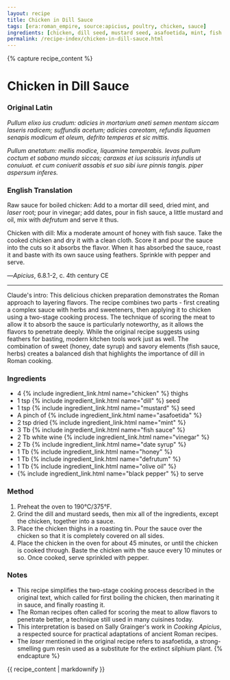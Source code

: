```yaml
---
layout: recipe
title: Chicken in Dill Sauce
tags: [era:roman_empire, source:apicius, poultry, chicken, sauce]
ingredients: [chicken, dill seed, mustard seed, asafoetida, mint, fish sauce, white wine vinegar, date syrup, honey, defrutum, olive oil, pepper]
permalink: /recipe-index/chicken-in-dill-sauce.html
---
```


{% capture recipe_content %}
# Chicken in Dill Sauce

### Original Latin
*Pullum elixo ius crudum: adicies in mortarium aneti semen mentam siccam laseris radicem; suffundis acetum; adicies careotam, refundis liquamen senapis modicum et oleum, defrito temperas et sic mittis.*

*Pullum anetatum: mellis modice, liquamine temperabis. levas pullum coctum et sabano mundo siccas; caraxas et ius scissuris infundis ut conuiuat. et cum coniuerit assabis et suo sibi iure pinnis tangis. piper aspersum inferes.*

### English Translation
Raw sauce for boiled chicken: Add to a mortar dill seed, dried mint, and *laser* root; pour in vinegar; add dates, pour in fish sauce, a little mustard and oil, mix with *defrutum* and serve it thus.

Chicken with dill: Mix a moderate amount of honey with fish sauce. Take the cooked chicken and dry it with a clean cloth. Score it and pour the sauce into the cuts so it absorbs the flavor. When it has absorbed the sauce, roast it and baste with its own sauce using feathers. Sprinkle with pepper and serve.

—*Apicius*, 6.8.1-2, c. 4th century CE

___

Claude's intro: This delicious chicken preparation demonstrates the Roman approach to layering flavors. The recipe combines two parts - first creating a complex sauce with herbs and sweeteners, then applying it to chicken using a two-stage cooking process. The technique of scoring the meat to allow it to absorb the sauce is particularly noteworthy, as it allows the flavors to penetrate deeply. While the original recipe suggests using feathers for basting, modern kitchen tools work just as well. The combination of sweet (honey, date syrup) and savory elements (fish sauce, herbs) creates a balanced dish that highlights the importance of dill in Roman cooking.

### Ingredients
- 4 {% include ingredient_link.html name="chicken" %} thighs
- 1 tsp {% include ingredient_link.html name="dill" %} seed
- 1 tsp {% include ingredient_link.html name="mustard" %} seed
- A pinch of {% include ingredient_link.html name="asafoetida" %}
- 2 tsp dried {% include ingredient_link.html name="mint" %}
- 3 Tb {% include ingredient_link.html name="fish sauce" %}
- 2 Tb white wine {% include ingredient_link.html name="vinegar" %}
- 2 Tb {% include ingredient_link.html name="date syrup" %}
- 1 Tb {% include ingredient_link.html name="honey" %}
- 1 Tb {% include ingredient_link.html name="defrutum" %}
- 1 Tb {% include ingredient_link.html name="olive oil" %}
- {% include ingredient_link.html name="black pepper" %} to serve

### Method
1. Preheat the oven to 190°C/375°F.
2. Grind the dill and mustard seeds, then mix all of the ingredients, except the chicken, together into a sauce.
3. Place the chicken thighs in a roasting tin. Pour the sauce over the chicken so that it is completely covered on all sides.
4. Place the chicken in the oven for about 45 minutes, or until the chicken is cooked through. Baste the chicken with the sauce every 10 minutes or so. Once cooked, serve sprinkled with pepper.

### Notes
- This recipe simplifies the two-stage cooking process described in the original text, which called for first boiling the chicken, then marinating it in sauce, and finally roasting it.
- The Roman recipes often called for scoring the meat to allow flavors to penetrate better, a technique still used in many cuisines today.
- This interpretation is based on Sally Grainger's work in *Cooking Apicius*, a respected source for practical adaptations of ancient Roman recipes.
- The *laser* mentioned in the original recipe refers to asafoetida, a strong-smelling gum resin used as a substitute for the extinct silphium plant.
{% endcapture %}

{{ recipe_content | markdownify }}